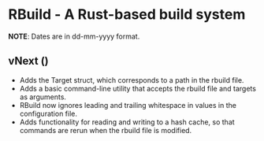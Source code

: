 # RBuild - A Rust-based build system
**NOTE**: Dates are in dd-mm-yyyy format.

## vNext ()
- Adds the Target struct, which corresponds to a path in the rbuild file.
- Adds a basic command-line utility that accepts the rbuild file and targets as arguments.
- RBuild now ignores leading and trailing whitespace in values in the configuration file.
- Adds functionality for reading and writing to a hash cache, so that commands are rerun when the rbuild file is modified.
